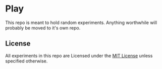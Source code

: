 # Play

This repo is meant to hold random experiments. Anything worthwhile will probably be moved to it's own repo.

## License

All experiments in this repo are Licensed under the [MIT License](LICENSE) unless specified otherwise.
